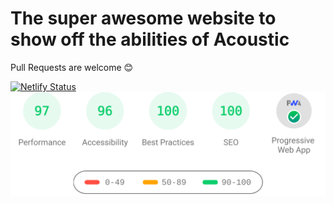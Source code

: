# The super awesome website to show off the abilities of Acoustic
Pull Requests are welcome 😊

[![Netlify Status](https://api.netlify.com/api/v1/badges/c5841cda-32b9-4e52-a212-edd2cce16e2a/deploy-status)](https://app.netlify.com/sites/acoustic/deploys)
![Results 5/16/21"](https://raw.githubusercontent.com/acousticly/cdn/28591bc1820771a6ec76f9cc98bf001183bb7a4f/git.svg "Results 5/22/21")
